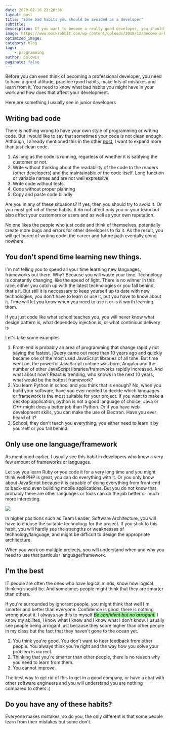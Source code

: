 ```yaml
---
date: 2020-02-16 23:20:36
layout: post
title: "Some bad habits you should be avoided as a developer"
subtitle:
description: If you want to become a really good developer, you should avoid these habits.
image: https://www.mockrabbit.com/wp-content/uploads/2018/12/Become-a-Full-Stack-Developers.jpg
optimized_image:
category: blog
tags: 
    - programming
author: polowis
paginate: false
---
```


Before you can even think of becoming a professional developer, you need to have a good attitude, practice good habits, make lots of mistakes and learn from it. You need to know what bad habits you might have in your work and how does that affect your development. 

Here are something I usually see in junior developers

## Writing bad code

There is nothing wrong to have your own style of programming or writing code. But I would like to say that sometimes your code is not clean enough. Although, I already mentioned this in the other <a href="/teach-yourself-how-to-write-readable-code/">post</a>, I want to expand more than just clean code. 
1. As long as the code is running, regarless of whether it is satifying the customer or not.
2. Write without thinking about the readability of the code to the readers (other developers) and the maintainable of the code itself. Long function or variable names and are not well expressive.
3. Write code without tests. 
4. Code without proper planning
5. Copy and paste code blindly

Are you in any of these situations? If yes, then you should try to avoid it. Or you must get rid of these habits, it do not affect only you or your team but also affect your customers or users and as well as your own reputation.

No one likes the people who just code and think of themselves, potentially create more bugs and errors for other developers to fix it. As the result, you will get bored of writing code, the career and future path eventally going nowhere. 

## You don't spend time learning new things. 

I'm not telling you to spend all your time learning new languages, frameworks out there. Why? Because you will waste your time. Technology is constantly changing, like the speed of light. There is no winner in this race, either you catch up with the latest technologies or you fall behind, that's it. But still it is neccessary to keep yourself up to date with new technologies, you don't have to learn or use it, but you have to know about it. Time will let you know when you need to use it or is it worth learning them. 

If you just code like what school teaches you, you will never know what design pattern is, what dependecy injection is, or what continious delivery is

Let's take some examples

1. Front-end is probably an area of programming that change rapidly not saying the fastest. jQuery came out more than 10 years ago and quickly became one of the most used JavaScript libraries of all time. But time went on, the powerful JavaScript runtime was born, Angular and the number of other JavaScript libraries/frameworks rapidly increased. And what about now? React is trending, who knows in the next 10 years, what would be the hottest framework?
2. You learn Python in school and you think that is enough? No, when you build your software, have you ever needed to decide which languages or framework is the most suitable for your project. If you want to make a desktop application, python is not a good language of choice, Java or C++ might does a better job than Python. Or if you have web development skills, you can make the use of Electron. Have you ever heard of it?
3. School, they don't teach you everything, you either need to learn it by yourself or you fall behind.

## Only use one language/framework

As mentioned earlier, I usually see this habit in developers who know a very few amount of frameworks or languages. 

Let say you learn Ruby or you code it for a very long time and you might think well PHP is great, you can do everything with it. Or you only know about JavaScript because it is capable of doing everything from front-end to back-end even building mobile applications. But you do not know that probably there are other languages or tools can do the job better or much more interesting. 

<img src="https://fossbytes.com/wp-content/uploads/2017/02/javascript-everywhere.jpeg"/>

In higher positions such as Team Leader, Software Architecture, you will have to choose the suitable technology for the project. If you stick to this habit, you will hardly see the strengths or weaknesses of technology/language, and might be difficult to design the appropriate architecture.

When you work on multiple projects, you will understand when and why you need to use that particular language/framework. 


## I'm the best

IT people are often the ones who have logical minds, know how logical thinking should be. And sometimes people might think that they are smarter than others.

If you're surrounded by ignorant people, you might think that well I'm smarter and better than everyone. Confidence is good, there is nothing wrong about it. I always say this to myself <i style="background-color:lightgreen;">Be confident but no arrogant.</i>  I know my abilites, I know what I know and I know what I don't know. I usually see people being arrogant just because they score higher than other people in my class but the fact that they haven't gone to the ocean yet. 

1. You think you're good. You don't want to hear feedback from other people. You always think you're right and the way how you solve your problem is correct.
2. Thinking that you're smarter than other people, there is no reason why you need to learn from them. 
3. You cannot improve. 

The best way to get rid of this to get in a good company, or have a chat with other software engineers and you will understand you are nothing compared to others :)

## Do you have any of these habits?

Everyone makes mistakes, so do you, the only different is that some people learn from their mistakes but some don't. 


